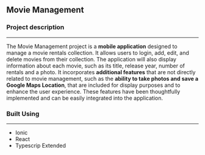 ## Movie Management

### Project description
---
The Movie Management project is a **mobile application** designed to manage a movie rentals collection. It allows users to login, add, edit, and delete movies from their collection. The application will also display information about each movie, such as its title, release year, number of rentals and a photo. It incorporates **additional features** that are not directly related to movie management, such as the **ability to take photos and save a Google Maps Location**, that are included for display purposes and to enhance the user experience. These features have been thoughtfully implemented and can be easily integrated into the application.


### Built Using 
---

* Ionic
* React
* Typescrip Extended

